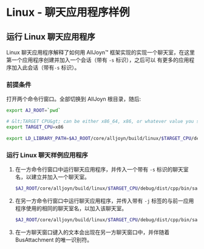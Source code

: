 # Linux - 聊天应用程序样例

## 运行 Linux 聊天应用程序

Linux 聊天应用程序解释了如何用  AllJoyn&trade; 框架实现的实现一个聊天室，在这里第一个应用程序创建并加入一个会话（带有 `-s` 标识），之后可以
有更多的应用程序加入此会话（带有`-s` 标识）。

### 前提条件

打开两个命令行窗口。全部切换到 AllJoyn 根目录，随后:

```sh
export AJ_ROOT=`pwd`

# &lt;TARGET CPU&gt; can be either x86_64, x86, or whatever value you set for "CPU=" when running SCons.
export TARGET_CPU=x86
            
export LD_LIBRARY_PATH=$AJ_ROOT/core/alljoyn/build/linux/$TARGET_CPU/debug/dist/cpp/lib:$LD_LIBRARY_PATH
```

### 运行 Linux 聊天样例应用程序

1. 在一方命令行窗口中运行聊天应用程序，并传入一个带有 `-s` 标识的聊天室名，以建立并加入一个聊天室。

   ```sh
   $AJ_ROOT/core/alljoyn/build/linux/$TARGET_CPU/debug/dist/cpp/bin/samples/chat -s mychannel
   ```

2. 在另一方命令行窗口中运行聊天应用程序，并传入带有 `-j` 标签的与前一应用程序使用的相同的聊天室名，以加入该聊天室。

   ```sh
   $AJ_ROOT/core/alljoyn/build/linux/$TARGET_CPU/debug/dist/cpp/bin/samples/chat -j mychannel
   ```

3.  在一方聊天窗口键入的文本会出现在另一方聊天窗口中，并伴随着 BusAttachment 的唯一识别符。
